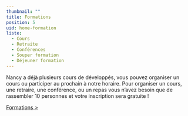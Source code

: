```yaml
---
thumbnail: ""
title: Formations
position: 5
uid: home-formation
liste:
  - Cours
  - Retraite
  - Conférences
  - Souper formation
  - Déjeuner formation
---
```


Nancy a déjà plusieurs cours de développés, vous pouvez organiser un cours ou participer au prochain à notre horaire. Pour organiser un cours, une retraire, une conférence, ou un repas vous n’avez besoin que de rassembler 10 personnes et votre inscription sera gratuite !

<a href="/formations">Formations ></a>

